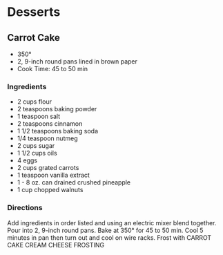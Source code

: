 # Desserts

## Carrot Cake

* 350°
* 2, 9-inch round pans lined in brown paper
* Cook Time: 45 to 50 min

### Ingredients

* 2 cups flour
* 2 teaspoons baking powder
* 1 teaspoon salt
* 2 teaspoons cinnamon
* 1 1/2 teaspoons baking soda
* 1/4 teaspoon nutmeg
* 2 cups sugar
* 1 1/2 cups oils
* 4 eggs
* 2 cups grated carrots
* 1 teaspoon vanilla extract
* 1 - 8 oz. can drained crushed pineapple
* 1 cup chopped walnuts

### Directions

Add ingredients in order listed and using an electric mixer blend together. Pour into 2, 9-inch round pans. Bake at 350° for 45 to 50 min. Cool 5 minutes in pan then turn out and cool on wire racks.
Frost with CARROT CAKE CREAM CHEESE FROSTING
